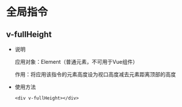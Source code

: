 # 全局指令

## v-fullHeight

- 说明
  
  应用对象：Element（普通元素，不可用于Vue组件）

  作用：将应用该指令的元素高度设为视口高度减去元素距离顶部的高度

- 使用方法
  
  ```vue
  <div v-fullHeight></div>
  ```
  